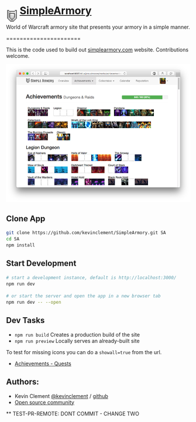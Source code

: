 # [SimpleArmory](http://simplearmory.com) <img src="https://github.com/kevinclement/SimpleArmory/raw/master/static/images/shield.png?raw=true" align="left" height="32" width="32" style="max-width:100%;align-vertical: center;vertical-align: center;line-height: 20px;margin-top: 15px;margin-right: 5px;">
World of Warcraft armory site that presents your armory in a simple manner.

======================

This is the code used to build out [simplearmory.com](http://simplearmory.com) website. Contributions welcome.

[![Example armory for Marko@Proudmoore][2]][1]

[1]: http://simplearmory.com/#/us/proudmoore/marko/
[2]: screenshot.png (Example armory for Marko@Proudmoore)

## Clone App

```bash
git clone https://github.com/kevinclement/SimpleArmory.git SA
cd SA
npm install
```

## Start Development

```bash
# start a development instance, default is http://localhost:3000/
npm run dev

# or start the server and open the app in a new browser tab
npm run dev -- --open
```

## Dev Tasks

- `npm run build` Creates a production build of the site
- `npm run preview` Locally serves an already-built site

To test for missing icons you can do a `showall=true` from the url.
- [Achievements - Quests](http://localhost:3000/?showall=true#/us/proudmoore/marko/achievements/quests)

Authors:
-------

  * Kevin Clement [@kevinclement](https://twitter.com/kevinclement) / [github](https://github.com/kevinclement)
  * [Open source community](https://github.com/kevinclement/SimpleArmory/graphs/contributors)

** TEST-PR-REMOTE: DONT COMMIT - CHANGE TWO